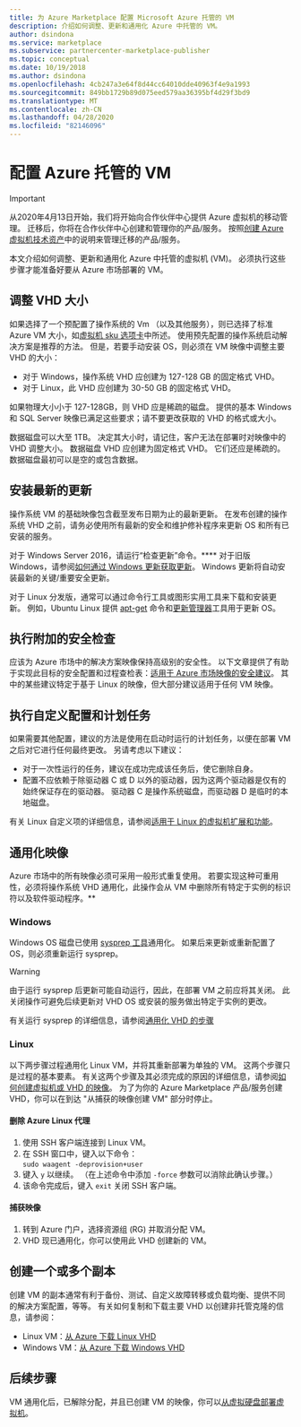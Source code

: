 ```yaml
---
title: 为 Azure Marketplace 配置 Microsoft Azure 托管的 VM
description: 介绍如何调整、更新和通用化 Azure 中托管的 VM。
author: dsindona
ms.service: marketplace
ms.subservice: partnercenter-marketplace-publisher
ms.topic: conceptual
ms.date: 10/19/2018
ms.author: dsindona
ms.openlocfilehash: 4cb247a3e64f8d44cc64010dde40963f4e9a1993
ms.sourcegitcommit: 849bb1729b89d075eed579aa36395bf4d29f3bd9
ms.translationtype: MT
ms.contentlocale: zh-CN
ms.lasthandoff: 04/28/2020
ms.locfileid: "82146096"
---
```

# <a name="configure-the-azure-hosted-vm"></a>配置 Azure 托管的 VM

> [!IMPORTANT]
> 从2020年4月13日开始，我们将开始向合作伙伴中心提供 Azure 虚拟机的移动管理。 迁移后，你将在合作伙伴中心创建和管理你的产品/服务。 按照[创建 Azure 虚拟机技术资产](https://docs.microsoft.com/azure/marketplace/partner-center-portal/azure-vm-create-offer)中的说明来管理迁移的产品/服务。

本文介绍如何调整、更新和通用化 Azure 中托管的虚拟机 (VM)。  必须执行这些步骤才能准备好要从 Azure 市场部署的 VM。

## <a name="sizing-the-vhds"></a>调整 VHD 大小

<!--TD: Check if the following assertion is true. I didn't understand the original content. -->
如果选择了一个预配置了操作系统的 Vm （以及其他服务），则已选择了标准 Azure VM 大小，如[虚拟机 sku 选项卡](./cpp-skus-tab.md)中所述。 使用预先配置的操作系统启动解决方案是推荐的方法。  但是，若要手动安装 OS，则必须在 VM 映像中调整主要 VHD 的大小：

- 对于 Windows，操作系统 VHD 应创建为 127-128 GB 的固定格式 VHD。 
- 对于 Linux，此 VHD 应创建为 30-50 GB 的固定格式 VHD。

如果物理大小小于 127-128GB，则 VHD 应是稀疏的磁盘。 提供的基本 Windows 和 SQL Server 映像已满足这些要求；请不要更改获取的 VHD 的格式或大小。 

数据磁盘可以大至 1TB。 决定其大小时，请记住，客户无法在部署时对映像中的 VHD 调整大小。 数据磁盘 VHD 应创建为固定格式 VHD。 它们还应是稀疏的。 数据磁盘最初可以是空的或包含数据。


## <a name="install-the-most-current-updates"></a>安装最新的更新

操作系统 VM 的基础映像包含截至发布日期为止的最新更新。 在发布创建的操作系统 VHD 之前，请务必使用所有最新的安全和维护修补程序来更新 OS 和所有已安装的服务。

对于 Windows Server 2016，请运行“检查更新”命令。****  对于旧版 Windows，请参阅[如何通过 Windows 更新获取更新](https://support.microsoft.com/help/3067639/how-to-get-an-update-through-windows-update)。  Windows 更新将自动安装最新的关键/重要安全更新。

对于 Linux 分发版，通常可以通过命令行工具或图形实用工具来下载和安装更新。  例如，Ubuntu Linux 提供 [apt-get](https://manpages.ubuntu.com/manpages/cosmic/man8/apt-get.8.html) 命令和[更新管理器](https://manpages.ubuntu.com/manpages/cosmic/man8/update-manager.8.html)工具用于更新 OS。


## <a name="perform-additional-security-checks"></a>执行附加的安全检查

应该为 Azure 市场中的解决方案映像保持高级别的安全性。  以下文章提供了有助于实现此目标的安全配置和过程查检表：[适用于 Azure 市场映像的安全建议](https://docs.microsoft.com/azure/security/security-recommendations-azure-marketplace-images)。  其中的某些建议特定于基于 Linux 的映像，但大部分建议适用于任何 VM 映像。 


## <a name="perform-custom-configuration-and-scheduled-tasks"></a>执行自定义配置和计划任务

如果需要其他配置，建议的方法是使用在启动时运行的计划任务，以便在部署 VM 之后对它进行任何最终更改。  另请考虑以下建议：
- 对于一次性运行的任务，建议在成功完成该任务后，使它删除自身。
- 配置不应依赖于除驱动器 C 或 D 以外的驱动器，因为这两个驱动器是仅有的始终保证存在的驱动器。 驱动器 C 是操作系统磁盘，而驱动器 D 是临时的本地磁盘。

有关 Linux 自定义项的详细信息，请参阅[适用于 Linux 的虚拟机扩展和功能](https://docs.microsoft.com/azure/virtual-machines/extensions/features-linux)。


## <a name="generalize-the-image"></a>通用化映像

Azure 市场中的所有映像必须可采用一般形式重复使用。 若要实现这种可重用性，必须将操作系统 VHD 通用化，此操作会从 VM 中删除所有特定于实例的标识符以及软件驱动程序。**

### <a name="windows"></a>Windows

Windows OS 磁盘已使用 [sysprep 工具](https://docs.microsoft.com/windows-hardware/manufacture/desktop/sysprep--system-preparation--overview)通用化。 如果后来更新或重新配置了 OS，则必须重新运行 sysprep。 

> [!WARNING]
>  由于运行 sysprep 后更新可能自动运行，因此，在部署 VM 之前应将其关闭。  此关闭操作可避免后续更新对 VHD OS 或安装的服务做出特定于实例的更改。

有关运行 sysprep 的详细信息，请参阅[通用化 VHD 的步骤](https://docs.microsoft.com/azure/virtual-machines/windows/capture-image-resource#generalize-the-windows-vm-using-sysprep)

### <a name="linux"></a>Linux

以下两步骤过程通用化 Linux VM，并将其重新部署为单独的 VM。 这两个步骤只是过程的基本要素。 有关这两个步骤及其必须完成的原因的详细信息，请参阅[如何创建虚拟机或 VHD 的映像](../../../virtual-machines/linux/capture-image.md)。 为了为你的 Azure Marketplace 产品/服务创建 VHD，你可以在到达 "从捕获的映像创建 VM" 部分时停止。

#### <a name="remove-the-azure-linux-agent"></a>删除 Azure Linux 代理
1.  使用 SSH 客户端连接到 Linux VM。
2.  在 SSH 窗口中，键入以下命令： <br/>
    `sudo waagent -deprovision+user`
3.  键入 `y` 以继续。 （在上述命令中添加 `-force` 参数可以消除此确认步骤。）
4.  该命令完成后，键入 `exit` 关闭 SSH 客户端。

<!-- TD: I need to add meat and/or references to the following steps -->
#### <a name="capture-the-image"></a>捕获映像
1.  转到 Azure 门户，选择资源组 (RG) 并取消分配 VM。
2.  VHD 现已通用化，你可以使用此 VHD 创建新的 VM。


## <a name="create-one-or-more-copies"></a>创建一个或多个副本

创建 VM 的副本通常有利于备份、测试、自定义故障转移或负载均衡、提供不同的解决方案配置，等等。 有关如何复制和下载主要 VHD 以创建非托管克隆的信息，请参阅：

- Linux VM：[从 Azure 下载 Linux VHD](../../../virtual-machines/linux/download-vhd.md)
- Windows VM：[从 Azure 下载 Windows VHD](../../../virtual-machines/windows/download-vhd.md)


## <a name="next-steps"></a>后续步骤

VM 通用化后，已解除分配，并且已创建 VM 的映像，你可以[从虚拟硬盘部署虚拟机](./cpp-deploy-vm-vhd.md)。
